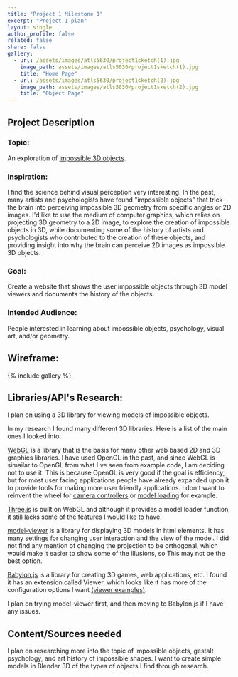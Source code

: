 ```yaml
---
title: "Project 1 Milestone 1"
excerpt: "Project 1 plan"
layout: single
author_profile: false
related: false
share: false
gallery:
  - url: /assets/images/atls5630/project1sketch(1).jpg
    image_path: assets/images/atls5630/project1sketch(1).jpg
    title: "Home Page"
  - url: /assets/images/atls5630/project1sketch(2).jpg
    image_path: assets/images/atls5630/project1sketch(2).jpg
    title: "Object Page"
---
```


## Project Description

### Topic:
An exploration of [impossible 3D objects](https://en.wikipedia.org/wiki/Impossible_object).

### Inspiration:
I find the science behind visual perception very interesting. In the past, many artists and psychologists have found "impossible objects" that trick the brain into perceiving impossible 3D geometry from specific angles or 2D images. I'd like to use the medium of computer graphics, which relies on projecting 3D geometry to a 2D image, to explore the creation of impossible objects in 3D, while documenting some of the history of artists and psychologists who contributed to the creation of these objects, and providing insight into why the brain can perceive 2D images as impossible 3D objects.

### Goal:
Create a website that shows the user impossible objects through 3D model viewers and documents the history of the objects.

### Intended Audience:
People interested in learning about impossible objects, psychology, visual art, and/or geometry.

## Wireframe:

{% include gallery %}

## Libraries/API's Research:
I plan on using a 3D library for viewing models of impossible objects.

In my research I found many different 3D libraries. Here is a list of the main ones I looked into:

[WebGL](https://www.khronos.org/webgl/wiki/Main_Page) is a library that is the basis for many other web based 2D and 3D graphics libraries. I have used OpenGL in the past, and since WebGL is simailar to OpenGL from what I've seen from example code, I am deciding not to use it. This is because OpenGL is very good if the goal is efficiency, but for most user facing applications people have already expanded upon it to provide tools for making more user friendly applications. I don't want to reinvent the wheel for [camera controllers](https://www.khronos.org/webgl/wiki/WebGL_and_OpenGL) or [model loading](https://webglfundamentals.org/webgl/lessons/webgl-load-obj.html) for example.

[Three.js](https://threejs.org/docs/index.html#manual/en/introduction/Creating-a-scene) is built on WebGL and although it provides a model loader function, it still lacks some of the features I would like to have.

[model-viewer](https://modelviewer.dev/) is a library for displaying 3D models in html elements. It has many settings for changing user interaction and the view of the model. I did not find any mention of changing the projection to be orthogonal, which would make it easier to show some of the illusions, so This may not be the best option.

[Babylon.js](https://doc.babylonjs.com/start) is a library for creating 3D games, web applications, etc. I found it has an extension called Viewer, which looks like it has more of the configuration options I want [(viewer examples)](https://doc.babylonjs.com/extensions/babylonViewer/viewerExamples).

I plan on trying model-viewer first, and then moving to Babylon.js if I have any issues.

## Content/Sources needed
I plan on researching more into the topic of impossible objects, gestalt psychology, and art history of impossible shapes. I want to create simple models in Blender 3D of the types of objects I find through research.
